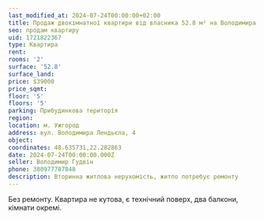 ```yaml
---
last_modified_at: 2024-07-24T00:00:00+02:00
title: Продаж двокімнатної квартири від власника 52.8 м² на Володимира Лендьєла
seo: продам квартиру
uid: 1721822367
type: Квартира
rent:
rooms: '2'
surface: '52.8'
surface_land:
price: $39000
price_sqmt:
floor: '5'
floors: '5'
parking: Прибудинкова територія
region:
location: м. Ужгород
address: вул. Володимира Лендьєла, 4
object:
coordinates: 48.635731,22.282863
date: 2024-07-24T00:00:00.000Z
seller: Володимир Гудвін
phone: 380977787848
description: Вторинна житлова нерухомість, житло потребує ремонту
---
```


Без ремонту. Квартира не кутова, є технічний поверх, два балкони, кімнати окремі.
